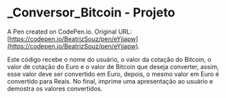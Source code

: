 # _Conversor_Bitcoin - Projeto

A Pen created on CodePen.io. Original URL: [https://codepen.io/BeatrizSouz/pen/eYjjapw](https://codepen.io/BeatrizSouz/pen/eYjjapw).

Este código recebe o nome do usuário, o valor da cotação do  Bitcoin, o valor de cotação do Euro e o valor de Bitcoin que deseja converter, assim, esse valor deve ser convertido em Euro, depois, o mesmo valor em Euro é convertido para Reais. 
No final, imprime uma apresentação ao usuário e demostra os valores convertidos.

